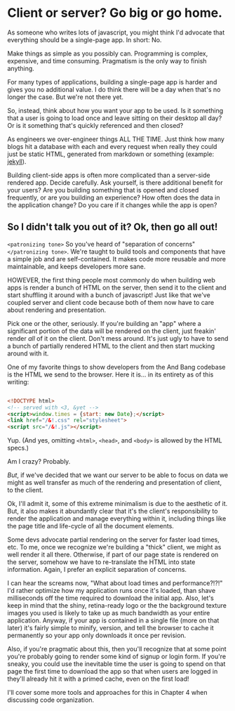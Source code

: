 <!-- This chapter is great, I have no edits. I really like the tone -->
# Client or server? Go big or go home.

As someone who writes lots of javascript, you might think I'd advocate that everything should be a single-page app. In short: No.

Make things as simple as you possibly can. Programming is complex, expensive, and time consuming. Pragmatism is the only way to finish anything.

For many types of applications, building a single-page app is harder and gives you no additional value. I do think there will be a day when that's no longer the case. But we're not there yet.

So, instead, think about how you want your app to be used. Is it something that a user is going to load once and leave sitting on their desktop all day? Or is it something that's quickly referenced and then closed?

As engineers we over-engineer things ALL THE TIME. Just think how many blogs hit a database with each and every request when really they could just be static HTML, generated from markdown or something (example: [jekyll](https://github.com/mojombo/jekyll)).

Building client-side apps is often more complicated than a server-side rendered app. Decide carefully. Ask yourself, is there additional benefit for your users? Are you building something that is opened and closed frequently, or are you building an experience? How often does the data in the application change? Do you care if it changes while the app is open?


## So I didn't talk you out of it? Ok, then go all out!

`<patronizing tone>` So you've heard of "separation of concerns" `</patronizing tone>`. We're taught to build tools and components that have a simple job and are self-contained. It makes code more reusable and more maintainable, and keeps developers more sane. 

HOWEVER, the first thing people most commonly do when building web apps is render a bunch of HTML on the server, then send it to the client and start shuffling it around with a bunch of javascript! Just like that we've coupled server and client code because both of them now have to care about rendering and presentation.

Pick one or the other, seriously. If you're building an "app" where a significant portion of the data will be rendered on the client, just freakin' render *all* of it on the client. Don't mess around. It's just ugly to have to send a bunch of partially rendered HTML to the client and then start mucking around with it. 

One of my favorite things to show developers from the And Bang codebase is the HTML we send to the browser. Here it is... in its entirety as of this writing:

```html

<!DOCTYPE html>
<!-- served with <3, &yet -->
<script>window.times = {start: new Date};</script>
<link href="/&!.css" rel="stylesheet">
<script src="/&!.js"></script>
```

Yup. (And yes, omitting `<html>`, `<head>`, and `<body>` is allowed by the HTML specs.)

Am I crazy? Probably. 

*But*, if we've decided that we want our server to be able to focus on data we might as well transfer as much of the rendering and presentation of client, to the client. 

Ok, I'll admit it, some of this extreme minimalism is due to the aesthetic of it. But, it also makes it abundantly clear that it's the client's responsibility to render the application and manage everything within it, including things like the page title and life-cycle of all the document elements.

Some devs advocate partial rendering on the server for faster load times, etc. To me, once we recognize we're building a "thick" client, we might as well render it all there. Otherwise, if part of our page state is rendered on the server, somehow we have to re-translate the HTML into state information. Again, I prefer an explicit separation of concerns.

I can hear the screams now, "What about load times and performance?!?!" I'd rather optimize how my application runs once it's loaded, than shave milliseconds off the time required to download the initial app. Also, let's keep in mind that the shiny, retina-ready logo or the the background texture images you used is likely to take up as much bandwidth as your entire application. Anyway, if your app is contained in a single file (more on that later) it's fairly simple to minify, version, and tell the browser to cache it permanently so your app only downloads it once per revision.

Also, if you're pragmatic about this, then you'll recognize that at some point you're probably going to render some kind of signup or login form. If you're sneaky, you could use the inevitable time the user is going to spend on that page the first time to download the app so that when users are logged in they'll already hit it with a primed cache, even on the first load!

I'll cover some more tools and approaches for this in Chapter 4 when discussing code organization.
